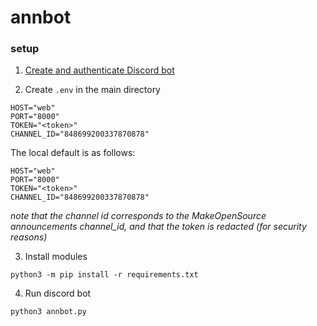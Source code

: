 # annbot

### setup
1. [Create and authenticate Discord
   bot](https://discord.com/developers/docs/topics/oauth2)

2. Create `.env` in the main directory
```
HOST="web"
PORT="8000"
TOKEN="<token>"
CHANNEL_ID="848699200337870878"
```

The local default is as follows:
```
HOST="web"
PORT="8000"
TOKEN="<token>"
CHANNEL_ID="848699200337870878"
```
*note that the channel id corresponds to the MakeOpenSource announcements
channel_id, and that the token is redacted (for security reasons)*

3. Install modules
```
python3 -m pip install -r requirements.txt
```

4. Run discord bot
```
python3 annbot.py
```
